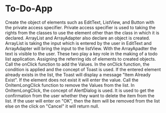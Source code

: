 # To-Do-App
 Create the object of elements such as EditText, ListView, and Button with the private access specifier. Private access specifier is used to taking the rights from the classes to use the element other than the class in which it is declared.  ArrayList and ArrayAdapter also declare an object is created. ArrayList is taking the input which is entered by the user in EditText and ArrayAdapter will bring the input to the listView. With the ArrayApadter the text is visible to the user. These two play a key role in the making of a todo list application.  Assigning the referring ids of elements to created objects.  Call the onClick function to add the Values.  In the onClick function, the condition is applied and the concept of Toast is used. If the entered element already exists in the list, the Toast will display a message "Item Already Exist". If the element does not exist it will enter the value.  Call the OnItemLongClick function to remove the Values from the list.  In OnItemLongClick, the concept of AlertDialog is used. It is used to get the confirmation from the user whether they want to delete the item from the list. If the user will enter on "OK", then the item will be removed from the list else on the click on "Cancel" it will return null.
